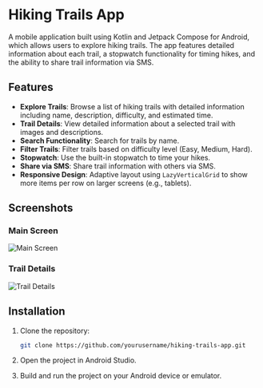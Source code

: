 # Hiking Trails App

A mobile application built using Kotlin and Jetpack Compose for Android, which allows users to explore hiking trails. The app features detailed information about each trail, a stopwatch functionality for timing hikes, and the ability to share trail information via SMS.

## Features

- **Explore Trails**: Browse a list of hiking trails with detailed information including name, description, difficulty, and estimated time.
- **Trail Details**: View detailed information about a selected trail with images and descriptions.
- **Search Functionality**: Search for trails by name.
- **Filter Trails**: Filter trails based on difficulty level (Easy, Medium, Hard).
- **Stopwatch**: Use the built-in stopwatch to time your hikes.
- **Share via SMS**: Share trail information with others via SMS.
- **Responsive Design**: Adaptive layout using `LazyVerticalGrid` to show more items per row on larger screens (e.g., tablets).

## Screenshots

### Main Screen

![Main Screen](screenshots/main_screen.png)

### Trail Details

![Trail Details](screenshots/trail_details.png)

## Installation

1. Clone the repository:

    ```bash
    git clone https://github.com/yourusername/hiking-trails-app.git
    ```

2. Open the project in Android Studio.

3. Build and run the project on your Android device or emulator.

